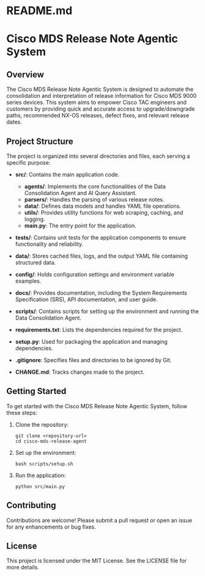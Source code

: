 # README.md

# Cisco MDS Release Note Agentic System

## Overview
The Cisco MDS Release Note Agentic System is designed to automate the consolidation and interpretation of release information for Cisco MDS 9000 series devices. This system aims to empower Cisco TAC engineers and customers by providing quick and accurate access to upgrade/downgrade paths, recommended NX-OS releases, defect fixes, and relevant release dates.

## Project Structure
The project is organized into several directories and files, each serving a specific purpose:

- **src/**: Contains the main application code.
  - **agents/**: Implements the core functionalities of the Data Consolidation Agent and AI Query Assistant.
  - **parsers/**: Handles the parsing of various release notes.
  - **data/**: Defines data models and handles YAML file operations.
  - **utils/**: Provides utility functions for web scraping, caching, and logging.
  - **main.py**: The entry point for the application.

- **tests/**: Contains unit tests for the application components to ensure functionality and reliability.

- **data/**: Stores cached files, logs, and the output YAML file containing structured data.

- **config/**: Holds configuration settings and environment variable examples.

- **docs/**: Provides documentation, including the System Requirements Specification (SRS), API documentation, and user guide.

- **scripts/**: Contains scripts for setting up the environment and running the Data Consolidation Agent.

- **requirements.txt**: Lists the dependencies required for the project.

- **setup.py**: Used for packaging the application and managing dependencies.

- **.gitignore**: Specifies files and directories to be ignored by Git.

- **CHANGE.md**: Tracks changes made to the project.

## Getting Started
To get started with the Cisco MDS Release Note Agentic System, follow these steps:

1. Clone the repository:
   ```
   git clone <repository-url>
   cd cisco-mds-release-agent
   ```

2. Set up the environment:
   ```
   bash scripts/setup.sh
   ```

3. Run the application:
   ```
   python src/main.py
   ```

## Contributing
Contributions are welcome! Please submit a pull request or open an issue for any enhancements or bug fixes.

## License
This project is licensed under the MIT License. See the LICENSE file for more details.